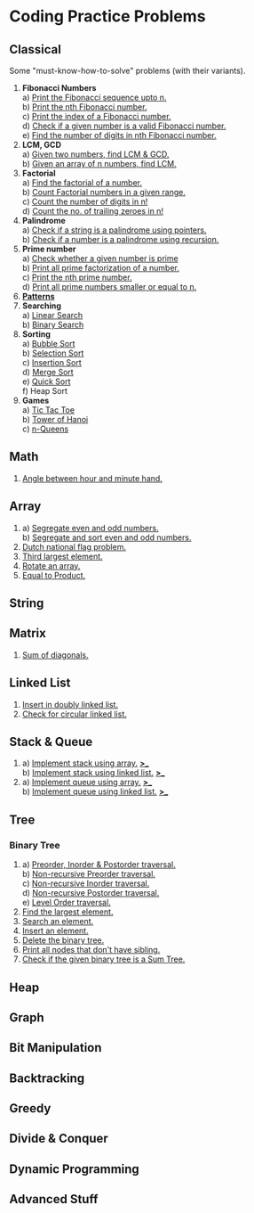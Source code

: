 # Coding Practice Problems
## Classical
Some "must-know-how-to-solve" problems (with their variants).
 1. **Fibonacci Numbers**  
  a) [Print the Fibonacci sequence upto n.](../master/Classical/1A.cc)  
  b) [Print the nth Fibonacci number.](../master/Classical/1B.cc)  
  c) [Print the index of a Fibonacci number.](../master/Classical/1C.cc)  
  d) [Check if a given number is a valid Fibonacci number.](../master/Classical/1D.cc)  
  e) [Find the number of digits in nth Fibonacci number.](../master/Classical/1E.cc)  
 2. **LCM, GCD**  
  a) [Given two numbers, find LCM & GCD.](../master/Classical/2A.cc)  
  b) [Given an array of n numbers, find LCM.](../master/Classical/2B.cc)
 3. **Factorial**  
  a) [Find the factorial of a number.](../master/Classical/3A.cc)  
  b) [Count Factorial numbers in a given range.](../master/Classical/3B.cc)  
  c) [Count the number of digits in n!](../master/Classical/3C.cc)  
  d) [Count the no. of trailing zeroes in n!](../master/Classical/3D.cc)  
 4. **Palindrome**  
  a) [Check if a string is a palindrome using pointers.](../master/Classical/4A.cc)  
  b) [Check if a number is a palindrome using recursion.](../master/Classical/4B.cc)  
 5. **Prime number**  
  a) [Check whether a given number is prime](../master/Classical/5A.cc)  
  b) [Print all prime factorization of a number.](../master/Classical/5B.cc)  
  c) [Print the nth prime number.](../master/Classical/5C.cc)  
  d) [Print all prime numbers smaller or equal to n.](../master/Classical/5D.cc)  
 6. **[Patterns](../master/Assets/Patterns.png)**  
 7. **Searching**  
  a) [Linear Search](../master/Classical/7A.cc)  
  b) [Binary Search](../master/Classical/7B.cc)  
 8. **Sorting**  
  a) [Bubble Sort](../master/Classical/8A.cc)  
  b) [Selection Sort](../master/Classical/8B.cc)  
  c) [Insertion Sort](../master/Classical/8C.cc)  
  d) [Merge Sort](../master/Classical/8D.cc)  
  e) [Quick Sort](../master/Classical/8E.cc)  
  f) Heap Sort  
 9. **Games**  
  a) [Tic Tac Toe](../master/Classical/9A.cc)  
  b) [Tower of Hanoi](../master/Classical/9B.cc)  
  c) [n-Queens](../master/Classical/9C.cc)  

## Math
 1. [Angle between hour and minute hand.](../master/Maths/1.cc)  

## Array
 1. a) [Segregate even and odd numbers.](../master/Arrays-Strings/1A.cc)  
    b) [Segregate and sort even and odd numbers.](../master/Arrays-Strings/1B.cc)  
 2. [Dutch national flag problem.](../master/Arrays-Strings/2.cc)  
 3. [Third largest element.](../master/Arrays-Strings/3.cc)  
 4. [Rotate an array.](../master/Arrays-Strings/4.cc)  
 5. [Equal to Product.](../master/Arrays-Strings/5.cc)  

## String

## Matrix
 1. [Sum of diagonals.](../master/Matrix/1.cc)  

## Linked List
 1. [Insert in doubly linked list.](../master/Lists/1.cc)  
 2. [Check for circular linked list.](../master/Lists/2.cc)  

## Stack & Queue
 1. a) [Implement stack using array.](../master/Stack-Queue/1A.cc) [**>_**](http://www.practice.geeksforgeeks.org/problem-page.php?pid=700208)  
    b) [Implement stack using linked list.](../master/Stack-Queue/1B.cc) [**>_**](http://www.practice.geeksforgeeks.org/problem-page.php?pid=700207)  
 2. a) [Implement queue using array.](../master/Stack-Queue/2A.cc) [**>_**](http://www.practice.geeksforgeeks.org/problem-page.php?pid=700211)  
    b) [Implement queue using linked list.](../master/Stack-Queue/2B.cc) [**>_**](http://www.practice.geeksforgeeks.org/problem-page.php?pid=700210)  

## Tree
### Binary Tree
 1. a) [Preorder, Inorder & Postorder traversal.](../master/Tree/Binary/1A.cc)  
    b) [Non-recursive Preorder traversal.](../master/Tree/Binary/1B.cc)  
    c) [Non-recursive Inorder traversal.](../master/Tree/Binary/1C.cc)  
    d) [Non-recursive Postorder traversal.](../master/Tree/Binary/1D.cc)  
    e) [Level Order traversal.](../master/Tree/Binary/1E.cc)  
 2. [Find the largest element.](../master/Tree/Binary/2.cc)  
 3. [Search an element.](../master/Tree/Binary/3.cc)  
 4. [Insert an element.](../master/Tree/Binary/4.cc)  
 5. [Delete the binary tree.](../master/Tree/Binary/5.cc)  
 6. [Print all nodes that don't have sibling.](../master/Tree/Binary/6.cc)  
 7. [Check if the given binary tree is a Sum Tree.](../master/Tree/Binary/7.cc)  

## Heap

## Graph

## Bit Manipulation

## Backtracking

## Greedy

## Divide & Conquer

## Dynamic Programming

## Advanced Stuff
